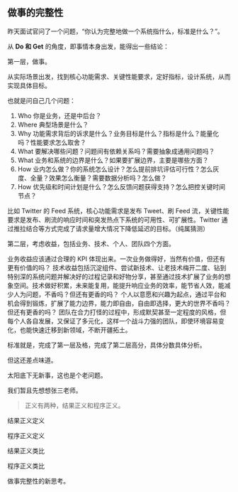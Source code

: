 
## 做事的完整性

昨天面试官问了一个问题，“你认为完整地做一个系统指什么，标准是什么？”。

从 **Do 和 Get** 的角度，即事情本身出发，能得出一些结论：

第一层，做事。

从实际场景出发，找到核心功能需求、关键性能要求，定好指标，设计系统，从而实现具体目标。

也就是问自己几个问题：

1. Who 你是业务，还是中后台？
2. Where 典型场景是什么？
5. Why 功能需求背后的诉求是什么？业务目标是什么？指标是什么？能量化吗？性能要求怎么取舍？
3. What 要解决哪些问题？问题间有依赖关系吗？需要抽象成通用问题吗？
4. What 业务和系统的边界是什么？如果要扩展边界，主要是哪些方面？
6. How 业内怎么做？你的系统怎么设计？怎么提前排坑评估可行性？怎么灰度、全量？效果怎么衡量？需要数据分析吗？怎么做？
7. How 优先级和时间计划是什么？怎么反馈问题获得支持？怎么把控关键时间节点？

比如 Twitter 的 Feed 系统，核心功能需求是发布 Tweet、刷 Feed 流，关键性能要求是发布、刷流的响应时间和突发热点下系统的可用性、可扩展性。Twitter 通过推拉结合等方式完成了请求量增大情况下降低延迟的目标。（纯属猜测）

第二层，考虑收益，包括业务、技术、个人、团队四个方面。

业务收益应该通过合理的 KPI 体现出来。一次业务做得好，当然有价值，但还有更有价值的吗？
技术收益包括沉淀组件、尝试新技术、让老技术梅开二度、钻到特别深的系统问题并解决好的过程记录和好物分享，甚至通过技术扩展了业务的想象空间。技术做好积累，未来能复用，能提升响应业务的效率，能节省人效，能减少人为问题，不香吗？但还有更香的吗？
个人以意愿和兴趣为起点，通过平台和机会得到锻炼，扩展了能力边界，能力即自由，自由即选择，更大的世界不香吗？但还有更香的吗？
团队在合力打怪的过程中，形成默契甚至一定程度的风格，但每个人各自发展，又保证了多元化，这样一个战斗力强的团队，即使环境容易变化，也能快速迁移到新领域，不断开疆拓土。

标准就是，完成了第一层及格，完成了第二层高分，具体分数具体分析。

但这还差点味道。

太阳底下无新事，这也是个老问题。

我们暂且先想想张三老师。

> 正义有两种，结果正义和程序正义。

结果正义定义

程序正义定义

结果正义类比

程序正义类比

做事完整性的新思考。



